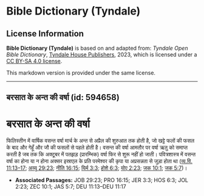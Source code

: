 # Bible Dictionary (Tyndale)

## License Information

**Bible Dictionary (Tyndale)** is based on and adapted from: _Tyndale Open Bible Dictionary_, [Tyndale House Publishers](https://tyndaleopenresources.com/), 2023, which is licensed under a [CC BY-SA 4.0 license](https://creativecommons.org/licenses/by-sa/4.0/legalcode.en).

This markdown version is provided under the same license.



--------------------------------

## बरसात के अन्त की वर्षा (id: 594658)

बरसात के अन्त की वर्षा
======================

फिलिस्तीन में वार्षिक वसन्त वर्षा मार्च के अन्त से अप्रैल की शुरुआत तक होती है, जो खट्टे फलों की फसल के बाद और गेहूँ और जौ की फसलों से पहले होती है। वसन्त की वर्षा आमतौर पर वर्षा ऋतु को समाप्त करती है जब तक कि अक्टूबर में पतझड़ (प्रारम्भिक) वर्षा फिर से शुरू नहीं हो जाती। पवित्रशास्त्र में वसन्त वर्षा का होना या न होना अक्सर इस्राएल के प्रति परमेश्वर की कृपा या अप्रसन्नता से जुड़ा होता था ([व्य.वि. 11:13–17](https://ref.ly/Deut11:13-Deut11:17); [अय्यू 29:23](https://ref.ly/Job29:23); [नीति 16:15](https://ref.ly/Prov16:15); [यिर्म 3:3](https://ref.ly/Jer3:3); [होशे 6:3](https://ref.ly/Hos6:3); [योए 2:23](https://ref.ly/Joel2:23); [जक 10:1](https://ref.ly/Zech10:1); [जक 5:7](https://ref.ly/Jas5:7))।

* **Associated Passages:** JOB 29:23; PRO 16:15; JER 3:3; HOS 6:3; JOL 2:23; ZEC 10:1; JAS 5:7; DEU 11:13–DEU 11:17

